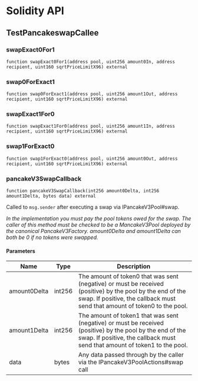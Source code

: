 # Solidity API

## TestPancakeswapCallee

### swapExact0For1

```solidity
function swapExact0For1(address pool, uint256 amount0In, address recipient, uint160 sqrtPriceLimitX96) external
```

### swap0ForExact1

```solidity
function swap0ForExact1(address pool, uint256 amount1Out, address recipient, uint160 sqrtPriceLimitX96) external
```

### swapExact1For0

```solidity
function swapExact1For0(address pool, uint256 amount1In, address recipient, uint160 sqrtPriceLimitX96) external
```

### swap1ForExact0

```solidity
function swap1ForExact0(address pool, uint256 amount0Out, address recipient, uint160 sqrtPriceLimitX96) external
```

### pancakeV3SwapCallback

```solidity
function pancakeV3SwapCallback(int256 amount0Delta, int256 amount1Delta, bytes data) external
```

Called to `msg.sender` after executing a swap via IPancakeV3Pool#swap.

_In the implementation you must pay the pool tokens owed for the swap.
The caller of this method must be checked to be a MancakeV3Pool deployed by the canonical PancakeV3Factory.
amount0Delta and amount1Delta can both be 0 if no tokens were swapped._

#### Parameters

| Name | Type | Description |
| ---- | ---- | ----------- |
| amount0Delta | int256 | The amount of token0 that was sent (negative) or must be received (positive) by the pool by the end of the swap. If positive, the callback must send that amount of token0 to the pool. |
| amount1Delta | int256 | The amount of token1 that was sent (negative) or must be received (positive) by the pool by the end of the swap. If positive, the callback must send that amount of token1 to the pool. |
| data | bytes | Any data passed through by the caller via the IPancakeV3PoolActions#swap call |

